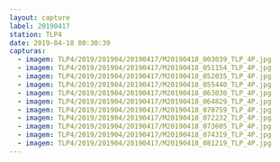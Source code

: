 ```yaml
---
layout: capture
label: 20190417
station: TLP4
date: 2019-04-18 00:30:39
capturas:
  - imagem: TLP4/2019/201904/20190417/M20190418_003039_TLP_4P.jpg
  - imagem: TLP4/2019/201904/20190417/M20190418_051154_TLP_4P.jpg
  - imagem: TLP4/2019/201904/20190417/M20190418_052035_TLP_4P.jpg
  - imagem: TLP4/2019/201904/20190417/M20190418_055440_TLP_4P.jpg
  - imagem: TLP4/2019/201904/20190417/M20190418_063030_TLP_4P.jpg
  - imagem: TLP4/2019/201904/20190417/M20190418_064829_TLP_4P.jpg
  - imagem: TLP4/2019/201904/20190417/M20190418_070759_TLP_4P.jpg
  - imagem: TLP4/2019/201904/20190417/M20190418_072232_TLP_4P.jpg
  - imagem: TLP4/2019/201904/20190417/M20190418_073605_TLP_4P.jpg
  - imagem: TLP4/2019/201904/20190417/M20190418_074319_TLP_4P.jpg
  - imagem: TLP4/2019/201904/20190417/M20190418_081219_TLP_4P.jpg
---
```

